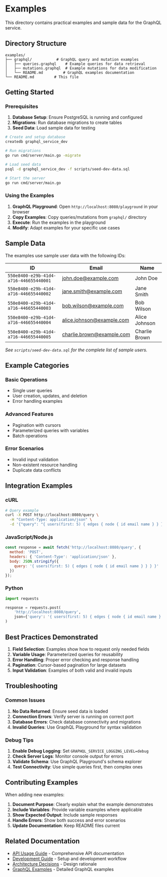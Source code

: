 # Examples

This directory contains practical examples and sample data for the GraphQL service.

## Directory Structure

```
examples/
├── graphql/           # GraphQL query and mutation examples
│   ├── queries.graphql    # Example queries for data retrieval
│   ├── mutations.graphql  # Example mutations for data modification
│   └── README.md         # GraphQL examples documentation
└── README.md         # This file
```

## Getting Started

### Prerequisites

1. **Database Setup**: Ensure PostgreSQL is running and configured
2. **Migrations**: Run database migrations to create tables
3. **Seed Data**: Load sample data for testing

```bash
# Create and setup database
createdb graphql_service_dev

# Run migrations
go run cmd/server/main.go -migrate

# Load seed data
psql -d graphql_service_dev -f scripts/seed-dev-data.sql

# Start the server
go run cmd/server/main.go
```

### Using the Examples

1. **GraphQL Playground**: Open `http://localhost:8080/playground` in your browser
2. **Copy Examples**: Copy queries/mutations from `graphql/` directory
3. **Execute**: Run the examples in the playground
4. **Modify**: Adapt examples for your specific use cases

## Sample Data

The examples use sample user data with the following IDs:

| ID | Email | Name |
|----|-------|------|
| `550e8400-e29b-41d4-a716-446655440001` | <john.doe@example.com> | John Doe |
| `550e8400-e29b-41d4-a716-446655440002` | <jane.smith@example.com> | Jane Smith |
| `550e8400-e29b-41d4-a716-446655440003` | <bob.wilson@example.com> | Bob Wilson |
| `550e8400-e29b-41d4-a716-446655440004` | <alice.johnson@example.com> | Alice Johnson |
| `550e8400-e29b-41d4-a716-446655440005` | <charlie.brown@example.com> | Charlie Brown |

*See `scripts/seed-dev-data.sql` for the complete list of sample users.*

## Example Categories

### Basic Operations

- Single user queries
- User creation, updates, and deletion
- Error handling examples

### Advanced Features

- Pagination with cursors
- Parameterized queries with variables
- Batch operations

### Error Scenarios

- Invalid input validation
- Non-existent resource handling
- Duplicate data conflicts

## Integration Examples

### cURL

```bash
# Query example
curl -X POST http://localhost:8080/query \
  -H "Content-Type: application/json" \
  -d '{"query": "{ users(first: 5) { edges { node { id email name } } } }"}'
```

### JavaScript/Node.js

```javascript
const response = await fetch('http://localhost:8080/query', {
  method: 'POST',
  headers: { 'Content-Type': 'application/json' },
  body: JSON.stringify({
    query: '{ users(first: 5) { edges { node { id email name } } } }'
  })
});
```

### Python

```python
import requests

response = requests.post(
    'http://localhost:8080/query',
    json={'query': '{ users(first: 5) { edges { node { id email name } } } }'}
)
```

## Best Practices Demonstrated

1. **Field Selection**: Examples show how to request only needed fields
2. **Variable Usage**: Parameterized queries for reusability
3. **Error Handling**: Proper error checking and response handling
4. **Pagination**: Cursor-based pagination for large datasets
5. **Input Validation**: Examples of both valid and invalid inputs

## Troubleshooting

### Common Issues

1. **No Data Returned**: Ensure seed data is loaded
2. **Connection Errors**: Verify server is running on correct port
3. **Database Errors**: Check database connectivity and migrations
4. **Invalid Queries**: Use GraphQL Playground for syntax validation

### Debug Tips

1. **Enable Debug Logging**: Set `GRAPHQL_SERVICE_LOGGING_LEVEL=debug`
2. **Check Server Logs**: Monitor console output for errors
3. **Validate Schema**: Use GraphQL Playground's schema explorer
4. **Test Connectivity**: Use simple queries first, then complex ones

## Contributing Examples

When adding new examples:

1. **Document Purpose**: Clearly explain what the example demonstrates
2. **Include Variables**: Provide variable examples where applicable
3. **Show Expected Output**: Include sample responses
4. **Handle Errors**: Show both success and error scenarios
5. **Update Documentation**: Keep README files current

## Related Documentation

- [API Usage Guide](../docs/api-usage.md) - Comprehensive API documentation
- [Development Guide](../docs/development.md) - Setup and development workflow
- [Architecture Decisions](../docs/architecture-decisions.md) - Design rationale
- [GraphQL Examples](./graphql/README.md) - Detailed GraphQL examples
